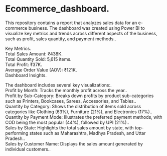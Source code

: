 # Ecommerce_dashboard.<br>

This repository contains a report that analyzes sales data for an e-commerce business. The dashboard was created using Power BI to visualize key metrics and trends across different aspects of the business, such as profit, sales quantity, and payment methods..<br>

Key Metrics.<br>
Total Sales Amount: ₹438K.<br>
Total Quantity Sold: 5,615 items.<br>
Total Profit: ₹37K.<br>
Average Order Value (AOV): ₹121K.<br>
Dashboard Insights.<br>

The dashboard includes several key visualizations:.<br>
Profit by Month: Tracks the monthly profit across the year..<br>
Profit by Sub-Category: Breaks down profits by product sub-categories such as Printers, Bookcases, Sarees, Accessories, and Tables..<br>
Quantity by Category: Shows the distribution of items sold across categories like Clothing (63%), Furniture (21%), and Electronics (17%)..<br>
Quantity by Payment Mode: Illustrates the preferred payment methods, with COD being the most popular (44%), followed by UPI (21%)..<br>
Sales by State: Highlights the total sales amount by state, with top-performing states such as Maharashtra, Madhya Pradesh, and Uttar Pradesh..<br>
Sales by Customer Name: Displays the sales amount generated by individual customers..<br>
